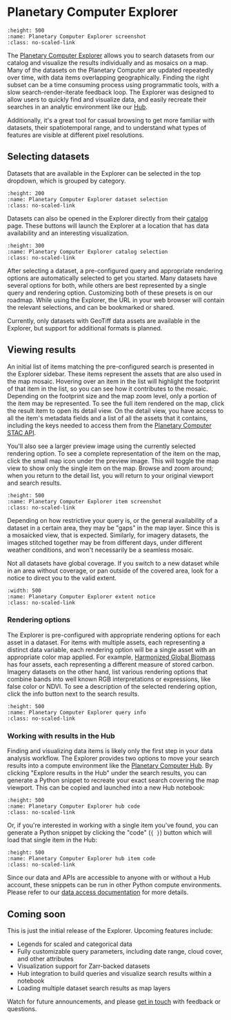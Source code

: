 # Planetary Computer Explorer

```{image} images/explorer-docs.jpg
:height: 500
:name: Planetary Computer Explorer screenshot
:class: no-scaled-link
```

The [Planetary Computer Explorer][1] allows you to search datasets from our
catalog and visualize the results individually and as mosaics on a map. Many of
the datasets on the Planetary Computer are updated repeatedly over time, with
data items overlapping geographically. Finding the right subset can be a time
consuming process using programmatic tools, with a slow search-render-iterate
feedback loop. The Explorer was designed to allow users to quickly find and
visualize data, and easily recreate their searches in an analytic environment
like our [Hub][pc-docs-hub].

Additionally, it's a great tool for casual browsing to get more familiar with
datasets, their spatiotemporal range, and to understand what types of
features are visible at different pixel resolutions.

## Selecting datasets

Datasets that are available in the Explorer can be selected in the top dropdown,
which is grouped by category.

```{image} images/explorer-ds.jpg
:height: 200
:name: Planetary Computer Explorer dataset selection
:class: no-scaled-link
```

Datasets can also be opened in the Explorer directly from their
[catalog][pc-catalog] page. These buttons will launch the Explorer at a
location that has data availability and an interesting visualization.

```{image} images/explorer-launch.jpg
:height: 300
:name: Planetary Computer Explorer catalog selection
:class: no-scaled-link
```

After selecting a dataset, a pre-configured query and appropriate rendering
options are automatically selected to get you started. Many datasets have
several options for both, while others are best represented by a single query
and rendering option. Customizing both of these presets is on our roadmap.
While using the Explorer, the URL in your web browser will contain the relevant
selections, and can be bookmarked or shared.

Currently, only datasets with GeoTiff data assets are available in the Explorer,
but support for additional formats is planned.

## Viewing results

An initial list of items matching the pre-configured search is presented in the
Explorer sidebar. These items represent the assets that are also used in the map
mosaic. Hovering over an item in the list will highlight the footprint of that
item in the list, so you can see how it contributes to the mosaic. Depending on
the footprint size and the map zoom level, only a portion of the item may be
represented. To see the full item rendered on the map, click the result item to
open its detail view. On the detail view, you have access to all the item's
metadata fields and a list of all the assets that it contains, including the
keys needed to access them from the [Planetary Computer STAC API][pc-docs-api].

You'll also see a larger preview image using the currently selected rendering
option. To see a complete representation of the item on the map, click the small
map icon under the preview image. This will toggle the map view to show only the
single item on the map. Browse and zoom around; when you return to the detail
list, you will return to your original viewport and search results.

```{image} images/explorer-item.png
:height: 500
:name: Planetary Computer Explorer item screenshot
:class: no-scaled-link
```

Depending on how restrictive your query is, or the general availability of
a dataset in a certain area, they may be "gaps" in the map layer. Since this is
a mosaicked view, that is expected. Similarly, for imagery datasets, the images
stitched together may be from different days, under different weather
conditions, and won't necessarily be a seamless mosaic.

Not all datasets have global coverage. If you switch to a new dataset while in
an area without coverage, or pan outside of the covered area, look for a notice
to direct you to the valid extent.

```{image} images/explorer-extent.png
:width: 500
:name: Planetary Computer Explorer extent notice
:class: no-scaled-link
```

### Rendering options

The Explorer is pre-configured with appropriate rendering options for each asset
in a dataset. For items with multiple assets, each representing a distinct data
variable, each rendering option will be a single asset with an appropriate color
map applied. For example, [Harmonized Global Biomass][hgb] has four assets, each
representing a different measure of stored carbon. Imagery datasets on the other
hand, list various rendering options that combine bands into well known RGB
interpretations or expressions, like false color or NDVI. To see a description of the
selected rendering option, click the info button next to the search results.

```{image} images/explorer-queryinfo.png
:height: 500
:name: Planetary Computer Explorer query info
:class: no-scaled-link
```

### Working with results in the Hub

Finding and visualizing data items is likely only the first step in your data
analysis workflow. The Explorer provides two options to move your search results
into a compute environment like the [Planetary Computer Hub][pc-docs-hub]. By
clicking "Explore results in the Hub" under the search results, you can generate
a Python snippet to recreate your exact search covering the map
viewport. This can be copied and launched into a new Hub notebook:

```{image} images/explorer-hub.png
:height: 500
:name: Planetary Computer Explorer hub code
:class: no-scaled-link
```

Or, if you're interested in working with a single item you've found, you can
generate a Python snippet by clicking the "code" (`{ }`) button which will load
that single item in the Hub:

```{image} images/explorer-item-hub.png
:height: 500
:name: Planetary Computer Explorer hub item code
:class: no-scaled-link
```

Since our data and APIs are accessible to anyone with or without a Hub account,
these snippets can be run in other Python compute environments. Please refer to
our [data access documentation][pc-docs-sas] for more details.

## Coming soon

This is just the initial release of the Explorer. Upcoming features include:

- Legends for scaled and categorical data
- Fully customizable query parameters, including date range, cloud cover, and other attributes
- Visualization support for Zarr-backed datasets
- Hub integration to build queries and visualize search results within a notebook
- Loading multiple dataset search results as map layers

Watch for future announcements, and please [get in
touch](mailto:planetarycomputer@microsoft.com) with feedback or questions.

[1]: https://planetarycomputer.microsoft.com/explore
[pc-docs-hub]: https://planetarycomputer.microsoft.com/docs/overview/environment
[pc-docs-api]: https://planetarycomputer.microsoft.com/docs/quickstarts/reading-stac/
[pc-docs-sas]: https://planetarycomputer.microsoft.com/docs/concepts/sas/
[pc-catalog]: https://planetarycomputer.microsoft.com/catalog
[hgb]: https://planetarycomputer.microsoft.com/dataset/hgb
